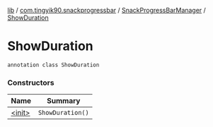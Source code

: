 [lib](../../../index.md) / [com.tingyik90.snackprogressbar](../../index.md) / [SnackProgressBarManager](../index.md) / [ShowDuration](.)

# ShowDuration

`annotation class ShowDuration`

### Constructors

| Name | Summary |
|---|---|
| [&lt;init&gt;](-init-.md) | `ShowDuration()` |
